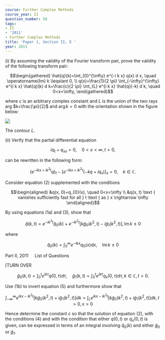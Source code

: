 ```yaml
---
course: Further Complex Methods
course_year: II
question_number: 58
tags:
- II
- '2011'
- Further Complex Methods
title: 'Paper 1, Section II, E '
year: 2011
---
```




(i) By assuming the validity of the Fourier transform pair, prove the validity of the following transform pair:

$$\begin{gathered}
\hat{q}(k)=\int_{0}^{\infty} e^{-i k x} q(x) d x, \quad \operatorname{Im} k \leqslant 0, \\
q(x)=\frac{1}{2 \pi} \int_{-\infty}^{\infty} e^{i k x} \hat{q}(k) d k+\frac{c}{2 \pi} \int_{L} e^{i k x} \hat{q}(-k) d k, \quad 0<x<\infty,
\end{gathered}$$

where $c$ is an arbitrary complex constant and $L$ is the union of the two rays arg $k=\frac{\pi}{2}$ and $\arg k=0$ with the orientation shown in the figure below:

![](https://cdn.mathpix.com/cropped/2022_04_28_c08675aa04e97cdfdf0ag-037.jpg?height=376&width=394&top_left_y=624&top_left_x=487)

The contour $L$.

(ii) Verify that the partial differential equation

$$i q_{t}+q_{x x}=0, \quad 0<x<\infty, t>0,$$

can be rewritten in the following form:

$$\left(e^{-i k x+i k^{2} t} q\right)_{t}-\left[e^{-i k x+i k^{2} t}\left(-k q+i q_{x}\right)\right]_{x}=0, \quad k \in \mathbb{C} .$$

Consider equation (2) supplemented with the conditions

$$\begin{aligned}
&q(x, 0)=q_{0}(x), \quad 0<x<\infty \\
&q(x, t) \text { vanishes sufficiently fast for all } t \text { as } x \rightarrow \infty
\end{aligned}$$

By using equations (1a) and (3), show that

$$\hat{q}(k, t)=e^{-i k^{2} t} \hat{q}_{0}(k)+e^{-i k^{2} t}\left[k \tilde{g}_{0}\left(k^{2}, t\right)-i \tilde{g}_{1}\left(k^{2}, t\right)\right], \operatorname{Im} k \leqslant 0$$

where

$$\hat{q}_{0}(k)=\int_{0}^{\infty} e^{-i k x} q_{0}(x) d x, \quad \operatorname{Im} k \leqslant 0$$

Part II, $2011 \quad$ List of Questions

[TURN OVER 

$$\tilde{g}_{0}(k, t)=\int_{0}^{t} e^{i k \tau} q(0, \tau) d \tau, \quad \tilde{g}_{1}(k, t)=\int_{0}^{t} e^{i k \tau} q_{x}(0, \tau) d \tau, k \in \mathbb{C}, t>0 .$$

Use (1b) to invert equation (5) and furthermore show that

$$\int_{-\infty}^{\infty} e^{i k x-i k^{2} t}\left[k \tilde{g}_{0}\left(k^{2}, t\right)+i \tilde{g}_{1}\left(k^{2}, t\right)\right] d k=\int_{L} e^{i k x-i k^{2} t}\left[k \tilde{g}_{0}\left(k^{2}, t\right)+i \tilde{g}_{1}\left(k^{2}, t\right)\right] d k, t>0, x>0$$

Hence determine the constant $c$ so that the solution of equation (2), with the conditions (4) and with the condition that either $q(0, t)$ or $q_{x}(0, t)$ is given, can be expressed in terms of an integral involving $\hat{q}_{0}(k)$ and either $\tilde{g}_{0}$ or $\tilde{g}_{1}$.